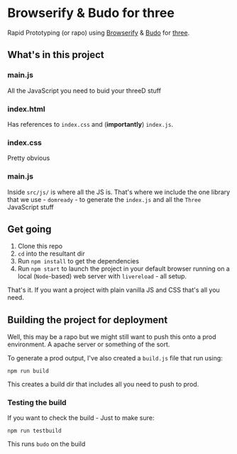# Browserify & Budo for three
Rapid Prototyping (or rapo) using [Browserify](http://browserify.org) & [Budo](https://github.com/mattdesl/budo) for [three](https://threejs.org).

## What's in this project
### main.js
All the JavaScript you need to buid your threeD stuff
### index.html
Has references to `index.css` and (**importantly**) `index.js`.

### index.css
Pretty obvious

### main.js
Inside `src/js/` is where all the JS is. That's where we include the one library that we use - `domready` - to generate the `index.js` and all the `Three` JavaScript stuff

## Get going
1. Clone this repo
2. `cd` into the resultant dir
3. Run `npm install` to get the dependencies
4. Run `npm start` to launch the project in your default browser running on a local (`Node`-based) web server with `livereload` - all setup.

That's it. If you want a project with plain vanilla JS and CSS that's all you need.

## Building the project for deployment
Well, this may be a rapo but we might still want to push this onto a prod environment. A apache server or something of the sort.

To generate a prod output, I've also created a `build.js` file that run using:
```
npm run build
```
This creates a build dir that includes all you need to push to prod.
### Testing the build
If you want to check the build - Just to make sure:
```
npm run testbuild
```
This runs `budo` on the build
